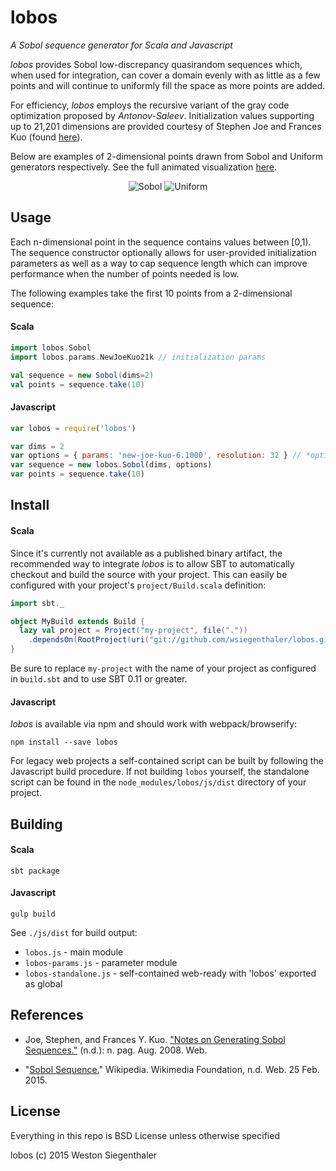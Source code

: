 # lobos
*A Sobol sequence generator for Scala and Javascript*

*lobos* provides Sobol low-discrepancy quasirandom sequences which, when used for integration, can cover a domain evenly with as little as a few points and will continue to uniformly fill the space as more points are added.

For efficiency, *lobos* employs the recursive variant of the gray code optimization proposed by *Antonov-Saleev*.  Initialization values supporting up to 21,201 dimensions are provided courtesy of Stephen Joe and Frances Kuo (found [here](http://web.maths.unsw.edu.au/~fkuo/sobol)).

Below are examples of 2-dimensional points drawn from Sobol and Uniform generators respectively. See the full animated visualization [here](http://wsiegenthaler.github.io/lobos/web-example.html).
<p align="center">
  <img src="http://wsiegenthaler.github.io/lobos/sobol.png" alt="Sobol">
  <img src="http://wsiegenthaler.github.io/lobos/uniform.png" alt="Uniform">
</p>


## Usage

Each n-dimensional point in the sequence contains values between [0,1).  The sequence constructor optionally allows for user-provided initialization parameters as well as a way to cap sequence length which can improve performance when the number of points needed is low.

The following examples take the first 10 points from a 2-dimensional sequence:

#### Scala
```scala
import lobos.Sobol
import lobos.params.NewJoeKuo21k // initialization params

val sequence = new Sobol(dims=2)
val points = sequence.take(10)
```

#### Javascript
```javascript
var lobos = require('lobos')

var dims = 2
var options = { params: 'new-joe-kuo-6.1000', resolution: 32 } // *optional*
var sequence = new lobos.Sobol(dims, options)
var points = sequence.take(10)
```


## Install

#### Scala
Since it's currently not available as a published binary artifact, the recommended way to integrate *lobos* is to allow SBT to automatically checkout and build the source with your project.  This can easily be configured with your project's ```project/Build.scala``` definition:

```scala
import sbt._

object MyBuild extends Build {
  lazy val project = Project("my-project", file("."))
    .dependsOn(RootProject(uri("git://github.com/wsiegenthaler/lobos.git")))
}
```
Be sure to replace ```my-project``` with the name of your project as configured in ```build.sbt``` and to use SBT 0.11 or greater.

#### Javascript
*lobos* is available via npm and should work with webpack/browserify:
```shell
npm install --save lobos
```

For legacy web projects a self-contained script can be built by following the Javascript build procedure. If not building `lobos` yourself, the standalone script can be found in the `node_modules/lobos/js/dist` directory of your project.


## Building

#### Scala
```shell
sbt package 
```

#### Javascript
```shell
gulp build
```

See `./js/dist` for build output:
* `lobos.js` - main module
* `lobos-params.js` - parameter module
* `lobos-standalone.js` - self-contained web-ready with 'lobos' exported as global


## References

* Joe, Stephen, and Frances Y. Kuo. ["Notes on Generating Sobol Sequences."](http://web.maths.unsw.edu.au/~fkuo/sobol/joe-kuo-notes.pdf) (n.d.): n. pag. Aug. 2008. Web.

* "[Sobol Sequence.](http://en.wikipedia.org/wiki/Sobol_sequence)" Wikipedia. Wikimedia Foundation, n.d. Web. 25 Feb. 2015.

## License

Everything in this repo is BSD License unless otherwise specified

lobos (c) 2015 Weston Siegenthaler
